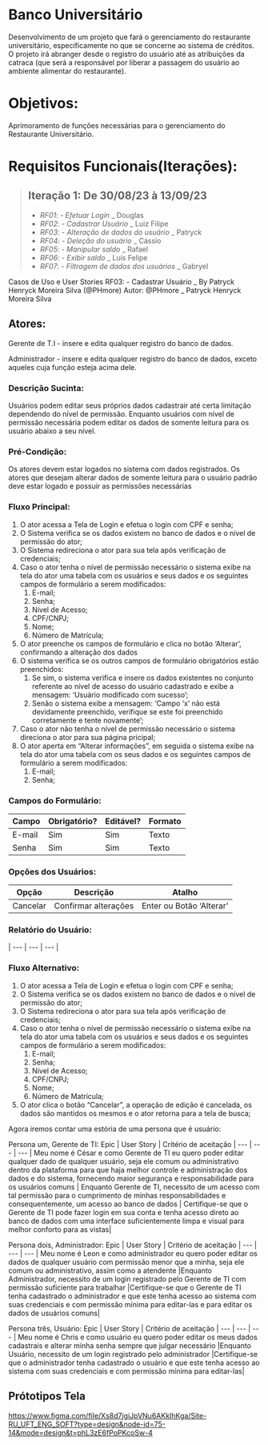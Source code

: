 # Banco Universitário
Desenvolvimento de um projeto que fará o gerenciamento do restaurante universitário, especificamente no que se concerne ao sistema de créditos. O projeto irá abranger desde o registro do usuário até as atribuições da catraca (que será a responsável por liberar a passagem do usuário ao ambiente alimentar do restaurante).
# Objetivos:
Aprimoramento de funções necessárias para o gerenciamento do Restaurante Universitário.

# Requisitos Funcionais(Iterações):
>## Iteração 1: De 30/08/23 à 13/09/23
>- *RF01*: - *Efetuar Login* _ Douglas
>- *RF02*: - *Cadastrar Usuário* _ Luiz Filipe
>- *RF03*: - *Alteração de dados do usuário* _ Patryck
>- *RF04*: - *Deleção do usuário* _ Cássio
>- *RF05*: - *Manipular saldo* _ Rafael
>- *RF06*: - *Exibir saldo* _ Luís Felipe
>- *RF07*: - *Filtragem de dados dos usuários* _ Gabryel

Casos de Uso e User Stories
RF03: - Cadastrar Usuário _ By Patryck Henryck Moreira Silva (@PHmore)
Autor: @PHmore _ Patryck Henryck Moreira Silva

## Atores:

Gerente de T.I - insere e edita qualquer registro do banco de dados.

Administrador - insere e edita qualquer registro do banco de dados, exceto aqueles cuja função esteja acima dele.

### Descrição Sucinta:

Usuários podem editar seus próprios dados cadastrair até certa limitação dependendo do nível de permissão. Enquanto usuários com nível de permissão necessária podem editar os dados de somente leitura para os usuário abaixo a seu nível.

### Pré-Condição:

Os atores devem estar logados no sistema com dados registrados. Os atores que desejam alterar dados de somente leitura para o usuário padrão deve estar logado e possuir as permissões necessárias

### Fluxo Principal:

1. O ator acessa a Tela de Login e efetua o login com CPF e senha;
2. O Sistema verifica se os dados existem no banco de dados e o nível de permissão do ator;
3. O Sistema redireciona o ator para sua tela após verificação de credenciais;
4. Caso o ator tenha o nível de permissão necessário o sistema exibe na tela do ator uma tabela com os usuários e seus dados e os seguintes campos de formulário a serem modificados:
    1. E-mail;
    2. Senha;
    3. Nível de Acesso;
    4. CPF/CNPJ;
    5. Nome;
    6. Número de Matrícula;
5. O ator preenche os campos de formulário e clica no botão ‘Alterar’, confirmando a alteração dos dados
6. O sistema  verifica se os outros campos de formulário obrigatórios estão preenchidos:
    1. Se sim, o sistema verifica e insere os dados existentes no conjunto referente ao nível de acesso do usuário cadastrado e exibe a mensagem: ‘Usuário modificado com sucesso’;
    2. Senão o sistema exibe a mensagem: ‘Campo ‘x’ não está devidamente preenchido, verifique se este foi preenchido corretamente e tente novamente’;
7. Caso o ator não tenha o nível de permissão necessário o sistema direciona o ator para sua página pricipal;
8. O ator aperta em “Alterar informações”, em seguida o sistema exibe na tela do ator uma tabela com os seus dados e os seguintes campos de formulário a serem modificados:
    1. E-mail;
    2. Senha;

### Campos do Formulário:

| Campo | Obrigatório? | Editável? | Formato |
| --- | --- | --- | --- |
| E-mail | Sim | Sim | Texto |
| Senha | Sim | Sim | Texto |

### Opções dos Usuários:

| Opção | Descrição | Atalho |
| --- | --- | --- |
| Cancelar | Confirmar alterações | Enter ou Botão ‘Alterar’ |

### Relatório do Usuário:

| --- | --- | --- |

### Fluxo Alternativo:

1. O ator acessa a Tela de Login e efetua o login com CPF e senha;
2. O Sistema verifica se os dados existem no banco de dados e o nível de permissão do ator;
3. O Sistema redireciona o ator para sua tela após verificação de credenciais;
4. Caso o ator tenha o nível de permissão necessário o sistema exibe na tela do ator uma tabela com os usuários e seus dados e os seguintes campos de formulário a serem modificados:
    1. E-mail;
    2. Senha;
    3. Nível de Acesso;
    4. CPF/CNPJ;
    5. Nome;
    6. Número de Matrícula;
5. O ator clica o botão “Cancelar”, a operação de edição é cancelada, os dados são mantidos os mesmos e o ator retorna para a tela de busca;
		
Agora iremos contar uma estória de uma persona que é usuário:

Persona um, Gerente de TI:
Epic 	| User Story 	| Critério de aceitação
| --- | --- | --- |
Meu nome é César e como Gerente de TI eu quero poder editar qualquer dado de qualquer usuário, seja ele comum ou administrativo dentro da plataforma para que haja melhor controle e administração dos dados e do sistema, fornecendo maior segurança e responsabilidade para os usuários comuns 		| Enquanto Gerente de TI, necessito de um acesso com tal permissão para o cumprimento de minhas responsabilidades e consequentemente, um acesso ao banco de dados 	 	| Certifique-se que o Gerente de TI pode fazer login em sua conta e tenha acesso direto ao banco de dados com uma interface suficientemente limpa e visual para melhor conforto para as vistas|

Persona dois, Administrador:
Epic 	| User Story 	| Critério de aceitação
| --- | --- | --- |
Meu nome é Leon e como administrador eu quero poder editar os dados de qualquer usuário com permissão menor que a minha, seja ele comum ou administrativo, assim como a atendente |Enquanto Administrador, necessito de um login registrado pelo Gerente de TI com permissão suficiente para trabalhar 	|Certifique-se que o Gerente de TI tenha cadastrado o administrador e que este tenha acesso ao sistema com suas credenciais e com permissão mínima para editar-las e para editar os dados de usuários comuns|

Persona três, Usuário:
Epic 	| User Story 	| Critério de aceitação
| --- | --- | --- |
Meu nome é Chris e como usuário eu quero poder editar os meus dados cadastrais e alterar minha senha sempre que julgar necessário 	|Enquanto Usuário, necessito de um login registrado pelo administrador |Certifique-se que o administrador tenha cadastrado o usuário e que este tenha acesso ao sistema com suas credenciais e com permissão mínima para editar-las|

## Prótotipos Tela
https://www.figma.com/file/Xs8d7jgiJpVNu6AKkIhKga/Site-RU_UFT_ENG_SOFT?type=design&node-id=75-14&mode=design&t=phL3zE6fPoPKcoSw-4

